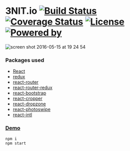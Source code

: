 # 3NIT.io [![Build Status](https://travis-ci.org/trinit/3nit-io.svg?branch=master)](https://travis-ci.org/trinit/3nit-io) [![Coverage Status](https://coveralls.io/repos/github/trinit/3nit-io/badge.svg?branch=master&test)](https://coveralls.io/github/trinit/3nit-io?branch=master) [![License](https://img.shields.io/badge/license-GPL%20v3-blue.svg)](https://img.shields.io/badge/license-GPL%20v3-blue.svg) [![Powered by](https://img.shields.io/badge/powered%20by-React-orange.svg)](https://img.shields.io/badge/powered%20by-React-orange.svg)

![screen shot 2016-05-15 at 19 24 54](https://cloud.githubusercontent.com/assets/3637300/15275692/c1ca8b22-1ad2-11e6-9647-521406a9dbbb.png)

### Packages used

* [React](https://facebook.github.io/react/)
* [redux](https://github.com/reactjs/redux)
* [react-router](https://github.com/reactjs/react-router)
* [react-router-redux](https://github.com/reactjs/react-router-redux)
* [react-bootstrap](http://react-bootstrap.github.io/)
* [react-cropper](https://github.com/roadmanfong/react-cropper)
* [react-dropzone](https://github.com/okonet/react-dropzone)
* [react-photoswipe](https://github.com/vn38minhtran/react-photoswipe)
* [react-intl](https://github.com/yahoo/react-intl)


### [Demo](http://trinit.github.io/3nit-io/)
```
npm i
npm start
```
